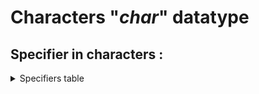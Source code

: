# Characters "*char*" datatype

## Specifier in characters :
<details>
<summary>Specifiers table</summary>

| Based on | Types     | Size (bits/ nibble/ byte) | Support |
| -------- | --------- | ------------------------- | ------- |
| sign     | signed    | 8/ 2/ 4                   | ✔️      |
|          | unsigned  | 8/ 2/ 4                   | ✔️      |
| size     | short     |                           | ❌      |
|          | long      |                           | ❌      |

</details>
